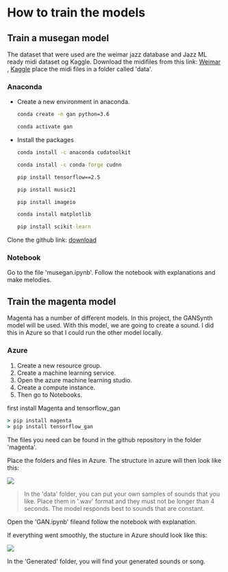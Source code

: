 # How to train the models
## Train a musegan model

The dataset that were used are the weimar jazz database and Jazz ML ready midi dataset og Kaggle. Download the midifiles from this link: [Weimar](https://jazzomat.hfm-weimar.de/download/downloads/RELEASE2.0_mid_unquant.zip) , [Kaggle](https://www.kaggle.com/datasets/saikayala/jazz-ml-ready-midi/download?datasetVersionNumber=2)
place the midi files in a folder called 'data'.

### Anaconda

- Create a new environment in anaconda.

    ``` cmd
    conda create -n gan python=3.6
    ```

    ``` cmd
    conda activate gan 
    ```

- Install the packages

    ``` cmd
    conda install -c anaconda cudatoolkit
    ```

    ``` cmd
    conda install -c conda-forge cudnn
    ```

    ``` cmd
    pip install tensorflow==2.5
    ```

    ``` cmd
    pip install music21
    ```

    ``` cmd
    pip install imageio
    ```

    ``` cmd
    conda install matplotlib
    ```

    ``` cmd
    pip install scikit-learn 
    ```

Clone the github link: [download](https://github.com/EechauteAntje/researchproject.git)

### Notebook

Go to the file 'musegan.ipynb'. Follow the notebook with explanations and make melodies.

## Train the magenta model

Magenta has a number of different models. In this project, the GANSynth model will be used. With this model, we are going to create a sound. I did this in Azure so that I could run the other model locally.

### Azure 

1. Create a new resource group.
2. Create a machine learning service.
3. Open the azure machine learning studio.
4. Create a compute instance.
5. Then go to Notebooks.

first install Magenta and tensorflow_gan
```cmd
> pip install magenta
> pip install tensorflow_gan
```
The files you need can be found in the github repository in the folder 'magenta'.

Place the folders and files in Azure.
The structure in azure will then look like this:

![](https://i.imgur.com/v24mkmX.png)


> In the 'data' folder, you can put your own samples of sounds that you like. Place them in '.wav' format and they must not be longer than 4 seconds. The model responds best to sounds that are constant.

Open the 'GAN.ipynb' fileand follow the notebook with explanation.

If everything went smoothly, the stucture in Azure should look like this:

![](https://i.imgur.com/B6mljaR.png)

In the 'Generated' folder, you will find your generated sounds or song.
